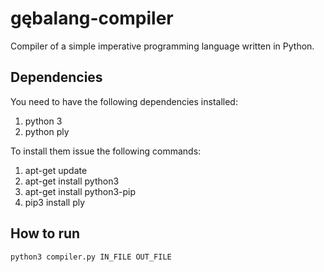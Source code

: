# gębalang-compiler

Compiler of a simple imperative programming language written in Python.

## Dependencies
You need to have the following dependencies installed:
1. python 3
2. python ply

To install them issue the following commands:
1. apt-get update
2. apt-get install python3
3. apt-get install python3-pip
4. pip3 install ply

## How to run
`python3 compiler.py IN_FILE OUT_FILE`




